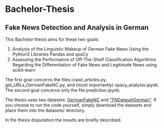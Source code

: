 # Bachelor-Thesis
## Fake News Detection and Analysis in German

This Bachelor thesis aims for these two goals: 
1. Analysis of the Linguistic Makeup of German Fake News
   Using the Python3 Libraries Pandas and spaCy
2. Assessing the Performance of Off-The-Shelf Classification Algorithms Regarding
   the Differentiation of Fake News and Legitimate News using scikit-learn

The first goal concerns the files crawl_articles.py, get_URLs_GermanFakeNC.py, and (most importantly) spacy_analysis.ipynb.
The second goal concerns only the file prediciton.ipynb.

The thesis uses two datasets: [GermanFakeNC](https://zenodo.org/record/3375714) and ["FNDatasetGerman"](https://www.kaggle.com/datasets/astoeckl/fake-news-dataset-german). If you choose to run the code yourself, simply download the datasets and place them into the datasets/ directory. 

In the thesis disputation the results are briefly described. 
